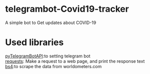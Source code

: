 # telegrambot-Covid19-tracker

A simple bot to Get updates about COVID-19

# Used libraries   
[pyTelegramBotAPI](https://github.com/eternnoir/pyTelegramBotAPI):to setting telegram bot  
[requests](https://requests.readthedocs.io/en/master/): Make a request to a web page, and print the response text  
[bs4](https://pypi.org/project/beautifulsoup4/):to scrape the data from worldometers.com  
